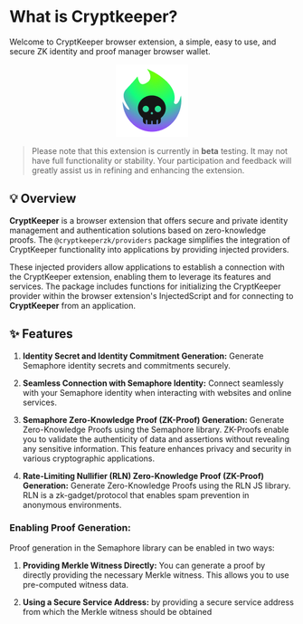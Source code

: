 # What is Cryptkeeper?

Welcome to CryptKeeper browser extension, a simple, easy to use, and secure ZK identity and proof manager browser wallet.

<p align="center">
<img width="128" alt="CryptKeeper logo" src="../../../packages/app/src/static/icons/icon-128.png">
</p>

> Please note that this extension is currently in **beta** testing. It may not have full functionality or stability. Your participation and feedback will greatly assist us in refining and enhancing the extension.

## 💡 Overview

**CryptKeeper** is a browser extension that offers secure and private identity management and authentication solutions based on zero-knowledge proofs. The `@cryptkeeperzk/providers` package simplifies the integration of CryptKeeper functionality into applications by providing injected providers.

These injected providers allow applications to establish a connection with the CryptKeeper extension, enabling them to leverage its features and services. The package includes functions for initializing the CryptKeeper provider within the browser extension's InjectedScript and for connecting to **CryptKeeper** from an application.

## ✨ Features

1. **Identity Secret and Identity Commitment Generation:** Generate Semaphore identity secrets and commitments securely. 

2. **Seamless Connection with Semaphore Identity:** Connect seamlessly with your Semaphore identity when interacting with websites and online services. 

3. **Semaphore Zero-Knowledge Proof (ZK-Proof) Generation:**  Generate Zero-Knowledge Proofs using the Semaphore library. ZK-Proofs enable you to validate the authenticity of data and assertions without revealing any sensitive information. This feature enhances privacy and security in various cryptographic applications.

4. **Rate-Limiting Nullifier (RLN) Zero-Knowledge Proof (ZK-Proof) Generation:**  Generate Zero-Knowledge Proofs using the RLN JS library. RLN is a zk-gadget/protocol that enables spam prevention in anonymous environments.
 
### Enabling Proof Generation:
Proof generation in the Semaphore library can be enabled in two ways:

1. **Providing Merkle Witness Directly:** You can generate a proof by directly providing the necessary Merkle witness. This allows you to use pre-computed witness data.

2. **Using a Secure Service Address:** by providing a secure service address from which the Merkle witness should be obtained